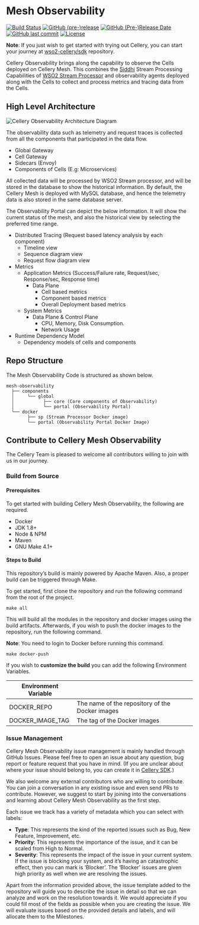 Mesh Observability
==================

  [![Build Status](https://wso2.org/jenkins/view/cellery/job/cellery/job/mesh-observability/badge/icon)](https://wso2.org/jenkins/view/cellery/job/cellery/job/mesh-observability/)
  [![GitHub (pre-)release](https://img.shields.io/github/release/wso2-cellery/mesh-observability/all.svg)](https://github.com/wso2-cellery/mesh-observability/releases)
  [![GitHub (Pre-)Release Date](https://img.shields.io/github/release-date-pre/wso2-cellery/mesh-observability.svg)](https://github.com/wso2-cellery/mesh-observability/releases)
  [![GitHub last commit](https://img.shields.io/github/last-commit/wso2-cellery/mesh-observability.svg)](https://github.com/wso2-cellery/mesh-observability/commits/master)
  [![License](https://img.shields.io/badge/License-Apache%202.0-blue.svg)](https://opensource.org/licenses/Apache-2.0)

**Note**: If you just wish to get started with trying out Cellery, you can start your journey at [wso2-cellery/sdk](https://github.com/wso2-cellery/sdk) repository.

Cellery Observability brings along the capability to observe the Cells deployed on Cellery Mesh. This combines the [Siddhi](https://siddhi-io.github.io/siddhi) Stream Processing Capabilities of [WSO2 Stream Processor](https://wso2.com/analytics-and-stream-processing/) and observability agents deployed along with the Cells to collect and process metrics and tracing data from the Cells.


## High Level Architecture

![Cellery Observability Architecture Diagram](./docs/images/cellery-observability-archictecure.png)

The observability data such as telemetry and request traces is collected from all the components that participated in the data flow.

* Global Gateway
* Cell Gateway
* Sidecars (Envoy)
* Components of Cells (E.g: Microservices) 

All collected data will be processed by WSO2 Stream processor, and will be stored in the database to show the historical information. By default, the Cellery Mesh is deployed with MySQL database, and hence the telemetry data is also stored in the same database server. 

The Observability Portal can depict the below information. It will show the current status of the mesh, and also the historical view by selecting the preferred time range.

* Distributed Tracing (Request based latency analysis by each component)
  * Timeline view
  * Sequence diagram view
  * Request flow diagram view
* Metrics
  * Application Metrics (Success/Failure rate, Request/sec, Response/sec, Response time)
    * Data Plane
      * Cell based metrics
      * Component based metrics
      * Overall Deployment based metrics
  * System Metrics
    * Data Plane & Control Plane
      * CPU, Memory, Disk Consumption.
      * Network Usage
* Runtime Dependency Model
  * Dependency models of cells and components

## Repo Structure

The Mesh Observability Code is structured as shown below.

```
mesh-observability
  ├── components
  │     └── global
  │           ├── core (Core components of Observability)
  │           └── portal (Observability Portal)
  └── docker
        ├── sp (Stream Processor Docker image)
        └── portal (Observability Portal Docker Image)
```

## Contribute to Cellery Mesh Observability

The Cellery Team is pleased to welcome all contributors willing to join with us in our journey.

### Build from Source

#### Prerequisites

To get started with building Cellery Mesh Observability, the following are required.

* Docker
* JDK 1.8+
* Node & NPM
* Maven
* GNU Make 4.1+

#### Steps to Build

This repository’s build is mainly powered by Apache Maven. Also, a proper build can be triggered through Make.

To get started, first clone the repository and run the following command from the root of the project.

```
make all
```

This will build all the modules in the repository and docker images using the build artifacts. Afterwards, if you wish to push the docker images to the repository, run the following command.

**Note**: You need to login to Docker before running this command.

```
make docker-push
```

If you wish to **customize the build** you can add the following Environment Variables.


| Environment Variable  |                                                  |
|-----------------------|--------------------------------------------------|
| DOCKER_REPO           | The name of the repository of the Docker images  |
| DOCKER_IMAGE_TAG      | The tag of the Docker images                     |

### Issue Management

Cellery Mesh Observability issue management is mainly handled through GitHub Issues. Please feel free to open an issue about any question, bug report or feature request that you have in mind. (If you are unclear about where your issue should belong to, you can create it in [Cellery SDK](https://github.com/wso2-cellery/sdk).)

We also welcome any external contributors who are willing to contribute. You can join a conversation in any existing issue and even send PRs to contribute. However, we suggest to start by joining into the conversations and learning about Cellery Mesh Observability as the first step.

Each issue we track has a variety of metadata which you can select with labels:

* **Type**: This represents the kind of the reported issues such as Bug, New Feature, Improvement, etc. 
* **Priority**: This represents the importance of the issue, and it can be scaled from High to Normal.
* **Severity**: This represents the impact of the issue in your current system. If the issue is blocking your system, and it’s having an catastrophic effect, then you can mark is ‘Blocker’. The ‘Blocker’ issues are given high priority as well when we are resolving the issues.

Apart from the information provided above, the issue template added to the repository will guide you to describe the issue in detail so that we can analyze and work on the resolution towards it. We would appreciate if you could fill most of the fields as possible when you are creating the issue. We will evaluate issues based on the provided details and labels, and will allocate them to the Milestones.

